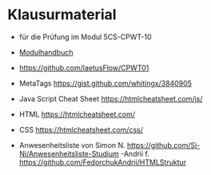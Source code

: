 # Klausurmaterial
- für die Prüfung im Modul 5CS-CPWT-10

- <a href="https://www.ba-leipzig.de/fileadmin/leipzig/zentrale-dokumente/IT/2.5_-_Modulbeschreibungen_CS.pdf">Modulhandbuch</a>

- https://github.com/laetusFlow/CPWT01
- MetaTags https://gist.github.com/whitingx/3840905
- Java Script Cheat Sheet https://htmlcheatsheet.com/js/
- HTML https://htmlcheatsheet.com/
- CSS https://htmlcheatsheet.com/css/
- Anwesenheitsliste von Simon N. https://github.com/Si-Ni/Anwesenheitsliste-Studium 
-Andrii f. https://github.com/FedorchukAndrii/HTMLStruktur


